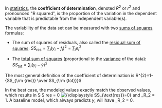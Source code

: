 \
In [statistics](https://en.wikipedia.org/wiki/Statistics "Statistics"), the **coefficient of determination**, denoted $R^2$ or $r^2$ and pronounced "R squared", is the proportion of the variation in the dependent variable that is predictable from the independent variable(s).

The variability of the data set can be measured with two [sums of squares](https://en.wikipedia.org/wiki/Mean_squared_error "Mean squared error") formulas:

- The sum of squares of residuals, also called the [residual sum of squares](https://en.wikipedia.org/wiki/Residual_sum_of_squares "Residual sum of squares"): $\displaystyle SS_{\text{res}}=\sum _{i}(y_{i}-f_{i})^{2}=\sum _{i}e_{i}^{2}$ 

- The [total sum of squares](https://en.wikipedia.org/wiki/Total_sum_of_squares "Total sum of squares") (proportional to the [variance](https://en.wikipedia.org/wiki/Variance "Variance") of the data): $SS_{\text{tot}}=\sum _{i}(y_{i}-{\bar {y}})^{2}$

The most general definition of the coefficient of determination is  R^{2}=1-{SS_{\rm {res}} \over SS_{\rm {tot}}}$

In the best case, the modeled values exactly match the observed values, which results in S S res = 0 ![{\displaystyle SS_{\text{res}}=0}](https://wikimedia.org/api/rest_v1/media/math/render/svg/8d346fa0b307220ee37e11e0545b6a400e3b7006) and _R_2 = 1. A baseline model, which always predicts _y_, will have _R_2 = 0.